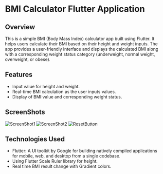 # BMI Calculator Flutter Application 

## Overview

This is a simple BMI (Body Mass Index) calculator app built using Flutter. It helps users calculate their BMI based on their height and weight inputs. The app provides a user-friendly interface and displays the calculated BMI along with a corresponding weight status category (underweight, normal weight, overweight, or obese).

## Features

- Input value for height and weight.
- Real-time BMI calculation as the user inputs values.
- Display of BMI value and corresponding weight status.


## ScreenShots
![ScreenShot1](https://github.com/user-attachments/assets/349263eb-5b62-449f-91c3-5221626faa0d)
![ScreenShot2](https://github.com/user-attachments/assets/562a0e08-2a36-4f33-b094-a9ab93833092)
![ResetButton](https://github.com/user-attachments/assets/89e60e5b-6005-4762-97ed-a03906da0955)




## Technologies Used

- Flutter: A UI toolkit by Google for building natively compiled applications for mobile, web, and desktop from a single codebase.
- Using Flutter Scale Ruler library for height.
- Real time BMI result change with Gradient colors.
  
